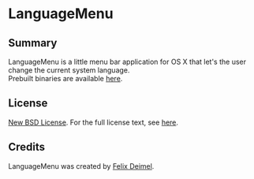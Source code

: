 # LanguageMenu

Summary
-------

LanguageMenu is a little menu bar application for OS X that let's the user change the current system language.<br />
Prebuilt binaries are available [here](http://www.lemonmojo.com/work).

License
-------

[New BSD License](http://en.wikipedia.org/wiki/BSD_licenses). For the full license text, see [here](https://raw.github.com/LemonMojo/LanguageMenu/master/License).

Credits
-------
LanguageMenu was created by [Felix Deimel](https://github.com/LemonMojo).<br />
